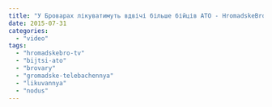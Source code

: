 ```yaml
---
title: "У Броварах лікуватимуть вдвічі більше бійців АТО - HromadskeBro.tv"
date: 2015-07-31
categories: 
  - "video"
tags: 
  - "hromadskebro-tv"
  - "bijtsi-ato"
  - "brovary"
  - "gromadske-telebachennya"
  - "likuvannya"
  - "nodus"
---
```



